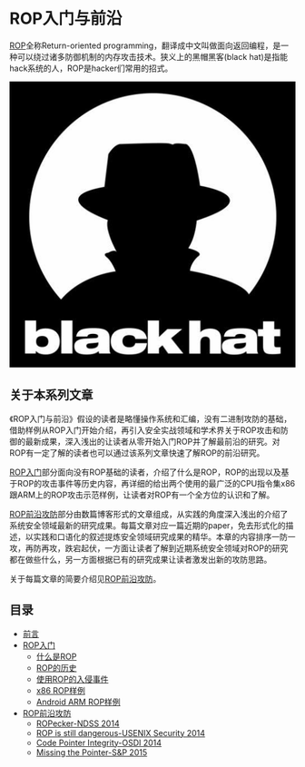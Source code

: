 # ROP入门与前沿

[ROP](https://en.wikipedia.org/wiki/Return-oriented_programming)全称Return-oriented programming，翻译成中文叫做面向返回编程，是一种可以绕过诸多防御机制的内存攻击技术。狭义上的黑帽黑客(black hat)是指能hack系统的人，ROP是hacker们常用的招式。

![BlackHat](./resources/1-black-hat.jpg)

## 关于本系列文章

《ROP入门与前沿》假设的读者是略懂操作系统和汇编，没有二进制攻防的基础，借助样例从ROP入门开始介绍，再引入安全实战领域和学术界关于ROP攻击和防御的最新成果，深入浅出的让读者从零开始入门ROP并了解最前沿的研究。对ROP有一定了解的读者也可以通过该系列文章快速了解ROP的前沿研究。

[ROP入门](./introduction/README.md)部分面向没有ROP基础的读者，介绍了什么是ROP，ROP的出现以及基于ROP的攻击事件等历史内容，再详细的给出两个使用的最广泛的CPU指令集x86跟ARM上的ROP攻击示范样例，让读者对ROP有一个全方位的认识和了解。

[ROP前沿攻防](./foreland/README.md)部分由数篇博客形式的文章组成，从实践的角度深入浅出的介绍了系统安全领域最新的研究成果。每篇文章对应一篇近期的paper，免去形式化的描述，以实践和口语化的叙述提炼安全领域研究成果的精华。本章的内容排序一防一攻，再防再攻，跌宕起伏，一方面让读者了解到近期系统安全领域对ROP的研究都在做些什么，另一方面根据已有的研究成果让读者激发出新的攻防思路。

关于每篇文章的简要介绍见[ROP前沿攻防](./foreland/README.md)。

## 目录

* [前言](./README.md)
* [ROP入门](./introduction/README.md)
    + [什么是ROP]()
    + [ROP的历史]()
    + [使用ROP的入侵事件]()
    + [x86 ROP样例]()
    + [Android ARM ROP样例]()
* [ROP前沿攻防](./foreland/README.md)
    + [ROPecker-NDSS 2014](./foreland/ROPecker.md)
    + [ROP is still dangerous-USENIX Security 2014](./foreland/ROP-is-still-dangerous.md)
    + [Code Pointer Integrity-OSDI 2014](./foreland/Code-Pointer-Integrity.md)
    + [Missing the Pointer-S&P 2015](./foreland/Missing-the-Pointer.md)

